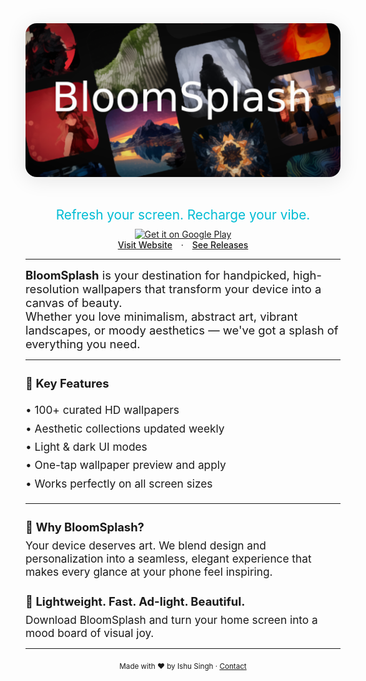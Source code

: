 

<div align="center">
 <a href="https://bloomsplash.theishu.xyz">
  <img src="docs/banner.webp" alt="BloomSplash Banner" width="520" style="border-radius:18px; box-shadow:0 4px 32px rgba(0,0,0,0.10); margin-bottom:16px;">
  </a>
  
  <h3 style="font-size:1.3rem; font-weight:400; color:#00bcd4; margin-bottom:0px;">Refresh your screen. Recharge your vibe.</h3>

  <a href="https://play.google.com/store/apps/details?id=com.devindeed.bloomsplash">
    <img alt="Get it on Google Play" src="https://play.google.com/intl/en_us/badges/static/images/badges/en_badge_web_generic.png" width="220" style="margin-top:10px;" />
  </a>  
  <br>
  <a href="https://bloomsplash.theishu.xyz" style="margin-right:10px; font-weight:500; hover:text-decoration:underline;">Visit Website</a>
  &middot;
  <a href="https://github.com/IshuSinghSE/bloomsplash/releases" style="margin-left:10px;font-weight:500; hover:text-decoration:underline;">See Releases</a>

</div>


---

<div align="left">
  <p style="font-size:1.15rem; max-width:600px; margin:0 auto;">
    <strong>BloomSplash</strong> is your destination for handpicked, high-resolution wallpapers that transform your device into a canvas of beauty.<br>
    Whether you love minimalism, abstract art, vibrant landscapes, or moody aesthetics — we've got a splash of everything you need.
  </p>
</div>

---

<div align="left">
  <h3 style="font-size:1.15rem; margin-bottom:8px;">🌄 Key Features</h3>
  <ul style="list-style:none; padding:0; font-size:1.08rem; line-height:1.7;">
    <li>• 100+ curated HD wallpapers</li>
    <li>• Aesthetic collections updated weekly</li>
    <li>• Light & dark UI modes</li>
    <li>• One-tap wallpaper preview and apply</li>
    <li>• Works perfectly on all screen sizes</li>
  </ul>
</div>

---

<div align="left">
  <h3 style="font-size:1.15rem; margin-bottom:8px;">💫 Why BloomSplash?</h3>
  <p style="font-size:1.08rem; max-width:600px; margin:0 auto;">
    Your device deserves art. We blend design and personalization into a seamless, elegant experience that makes every glance at your phone feel inspiring.
  </p>
</div>

<div align="left">
  <h3 style="font-size:1.15rem; margin-bottom:8px;">🎯 Lightweight. Fast. Ad-light. Beautiful.</h3>
  <p style="font-size:1.08rem; max-width:600px; margin:0 auto;">
    Download BloomSplash and turn your home screen into a mood board of visual joy.
  </p>
</div>

---

<div align="center">
  <sub>Made with ❤️ by Ishu Singh &middot; <a href="mailto:ishu.111636@gmail.com">Contact</a></sub>
</div>

